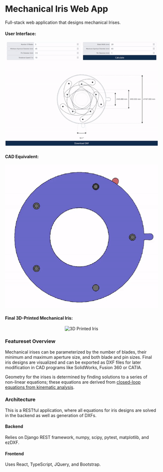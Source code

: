 
# Mechanical Iris Web App
Full-stack web application that designs mechanical Irises. 

#### User Interface:
<p align="center">
  <img src="https://github.com/slehmann1/MechanicalIris/blob/main/SupportingInformation/Interface.gif?raw=true" alt="Interface Overview"/>
</p>

#### CAD Equivalent:
<p align="center">
  <img src="https://github.com/slehmann1/MechanicalIris/blob/main/SupportingInformation/Solidworks.gif?raw=true" alt="CAD Equivalent"/>
</p>

#### Final 3D-Printed Mechanical Iris:
<p align="center">
  <img src="https://github.com/slehmann1/MechanicalIris/blob/main/SupportingInformation/3DPrinted.gif?raw=true" alt="3D Printed Iris"/>
</p>


### Featureset Overview
Mechanical irises can be parameterized by the number of blades, their minimum and maximum aperture size, and both blade and pin sizes. Final iris designs are visualized and can be exported as DXF files for later modification in CAD programs like SolidWorks, Fusion 360 or CATIA. 

Geometry for the irises is determined by finding solutions to a series of non-linear equations; these equations are derived from [closed-loop equations from kinematic analysis](https://ocw.metu.edu.tr/pluginfile.php/3961/mod_resource/content/12/ch3/3-4.htm). 

### Architecture
This is a RESTful application, where all equations for iris designs are solved in the backend as well as generation of DXFs. 

#### Backend
Relies on Django REST framework, numpy, scipy, pytest, matplotlib, and ezDXF. 

#### Frontend
Uses React, TypeScript, JQuery, and Bootstrap. 
